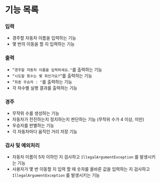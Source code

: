 # 기능 목록

### 입력

- 경주할 자동차 이름을 입력하는 기능
- 몇 번의 이동을 할 지 입력하는 기능

### 출력

- `“경주할 자동차 이름을 입력하세요."`를 출력하는 기능
- `“시도할 횟수는 몇 회인가요?”`를 출력하는 기능
- `“최종 우승자 : "`를 출력하는 기능
- 각 차수별 실행 결과를 출력하는 기능

### 경주

- 무작위 수를 생성하는 기능
- 자동차가 전진하는지 정지하는지 판단하는 기능 (무작위 수가 4 이상, 미만)
- 우승자를 판별하는 기능
- 각 자동차마다 움직인 거리 저장 기능

### 검사 및 예외처리

- 자동차 이름이 5자 이하인 지 검사하고 `IllegalArgumentException` 를 발생시키는 기능
- 사용자가 몇 번 이동할 지 입력 할 때 숫자를 올바른 값을 입력하는 지 검사하고 `IllegalArgumentException` 를 발생시키는 기능
